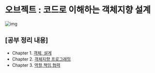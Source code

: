 # 오브젝트 : 코드로 이해하는 객체지향 설계

![img](https://wikibook.co.kr/images/cover/s/9791158391409.jpg)


## [공부 정리 내용]

* Chapter 1. [객체, 설계](./src/main/java/chapter01/README.md)
* Chapter 2. [객체지향 프로그래밍](./src/main/java/chapter02/README.md)
* Chapter 3. [역할,책임,협력](./src/main/java/chapter03/README.md)


